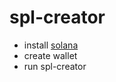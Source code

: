 # spl-creator

- install [solana](https://docs.solana.com/cli/install-solana-cli-tools)
- create wallet
- run spl-creator